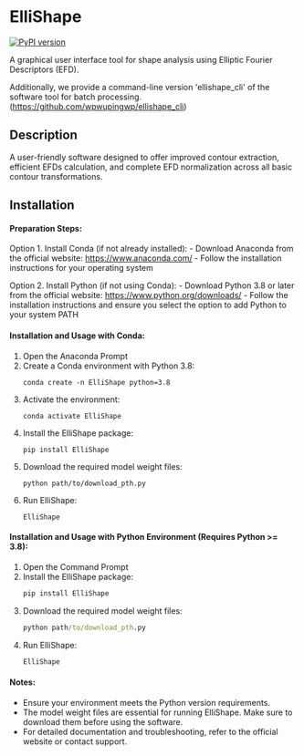 # ElliShape

[![PyPI version](https://badge.fury.io/py/ElliShape.svg)](https://badge.fury.io/py/ElliShape)

A graphical user interface tool for shape analysis using Elliptic Fourier Descriptors (EFD). 

Additionally, we provide a command-line version 'ellishape_cli' of the software tool for batch processing. (https://github.com/wpwupingwp/ellishape_cli)

## Description
A user-friendly software designed to offer improved contour extraction, efficient EFDs calculation, and complete EFD normalization across all basic contour transformations.

## Installation

#### Preparation Steps:
Option 1. Install Conda (if not already installed):
    - Download Anaconda from the official website:
      https://www.anaconda.com/
    - Follow the installation instructions for your operating system

Option 2. Install Python (if not using Conda):
    - Download Python 3.8 or later from the official website: https://www.python.org/downloads/ 
    - Follow the installation instructions and ensure you select the option to add Python to your system PATH

#### Installation and Usage with Conda:
1. Open the Anaconda Prompt 
2. Create a Conda environment with Python 3.8:
    ```Anaconda Prompt
    conda create -n ElliShape python=3.8
    ```
3. Activate the environment:
    ```Anaconda Prompt
    conda activate ElliShape
    ```
4. Install the ElliShape package:
    ```Anaconda Prompt
    pip install ElliShape
    ```
4. Download the required model weight files:
    ```Anaconda Prompt
    python path/to/download_pth.py
    ```
5. Run ElliShape:
    ```Anaconda Prompt
    ElliShape
    ```

#### Installation and Usage with Python Environment (Requires Python >= 3.8):
1. Open the Command Prompt
2. Install the ElliShape package:
    ```cmd
    pip install ElliShape
    ```
3. Download the required model weight files:
    ```cmd
    python path/to/download_pth.py
    ```
4. Run ElliShape:
    ```cmd
    ElliShape
    ```

#### Notes:
- Ensure your environment meets the Python version requirements.
- The model weight files are essential for running ElliShape. Make sure to download them before using the software.
- For detailed documentation and troubleshooting, refer to the official website or contact support.






